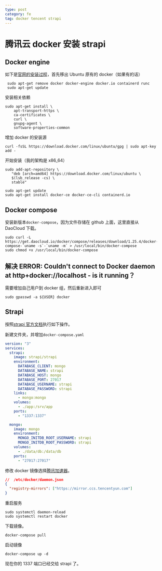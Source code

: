 ```yaml
---
type: post
category: fe
tag: docker tencent strapi
---
```


# 腾讯云 docker 安装 strapi

## Docker engine

如下是[官网的安装过程](https://docs.docker.com/install/linux/docker-ce/ubuntu/)，首先移出 Ubuntu 原有的 docker（如果有的话）

```shell
 sudo apt-get remove docker docker-engine docker.io containerd runc
 sudo apt-get update
```

安装相关依赖

```
sudo apt-get install \
    apt-transport-https \
    ca-certificates \
    curl \
    gnupg-agent \
    software-properties-common
```

增加 docker 的安装源

```shell
curl -fsSL https://download.docker.com/linux/ubuntu/gpg | sudo apt-key add -
```

开始安装（我的架构是 x86_64）

```shell
sudo add-apt-repository \
   "deb [arch=amd64] https://download.docker.com/linux/ubuntu \
   $(lsb_release -cs) \
   stable"

sudo apt-get update
sudo apt-get install docker-ce docker-ce-cli containerd.io
```

## Docker compose

安装新版本`docker-compose`，因为文件存储在 github 上面，这里直接从 DaoCloud 下载。

```
sudo curl -L https://get.daocloud.io/docker/compose/releases/download/1.25.4/docker-compose-`uname -s`-`uname -m` > /usr/local/bin/docker-compose
sudo chmod +x /usr/local/bin/docker-compose
```

## 解决 ERROR: Couldn't connect to Docker daemon at http+docker://localhost - is it running？

需要增加自己用户到 docker 组，然后重新进入即可

```shell
sudo gpasswd -a ${USER} docker
```

## Strapi

按照[strapi 官方文档](https://strapi.io/documentation/3.0.0-beta.x/installation/docker.html)执行如下操作。

新建文件夹，并增加`docker-compose.yaml`

```yaml
version: "3"
services:
  strapi:
    image: strapi/strapi
    environment:
      DATABASE_CLIENT: mongo
      DATABASE_NAME: strapi
      DATABASE_HOST: mongo
      DATABASE_PORT: 27017
      DATABASE_USERNAME: strapi
      DATABASE_PASSWORD: strapi
    links:
      - mongo:mongo
    volumes:
      - ./app:/srv/app
    ports:
      - "1337:1337"

  mongo:
    image: mongo
    environment:
      MONGO_INITDB_ROOT_USERNAME: strapi
      MONGO_INITDB_ROOT_PASSWORD: strapi
    volumes:
      - ./data/db:/data/db
    ports:
      - "27017:27017"
```

修改 docker 镜像选择[腾讯加速器](https://cloud.tencent.com/document/product/457/9113)。

```json
//  /etc/docker/daemon.json
{
  "registry-mirrors": ["https://mirror.ccs.tencentyun.com"]
}
```

重启服务

```shell
sudo systemctl daemon-reload
sudo systemctl restart docker
```

下载镜像。

```shell
docker-compose pull
```

启动镜像

```shell
docker-compose up -d
```

现在你的 1337 端口已经交给 strapi 了。
